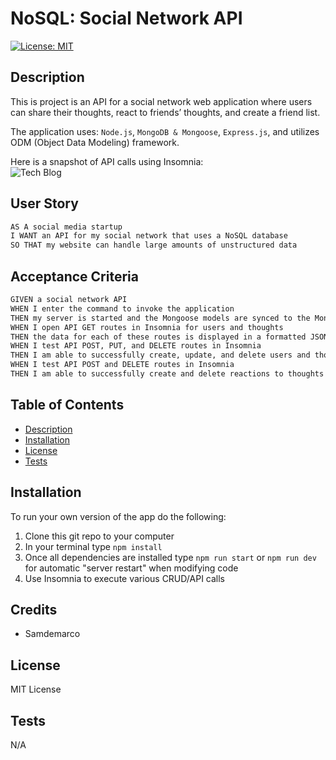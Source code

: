 # NoSQL: Social Network API

[![License: MIT](https://img.shields.io/badge/License-MIT-yellow.svg)](https://opensource.org/licenses/MIT)

## Description

This is project is an API for a social network web application where users can share their thoughts, react to friends’ thoughts, and create a friend list. 

The application uses: `Node.js`, `MongoDB & Mongoose`, `Express.js`, and utilizes ODM (Object Data Modeling) framework.

Here is a snapshot of API calls using Insomnia:
    <br />
![Tech Blog](TechBlogSnapshot.png)


## User Story

```md
AS A social media startup
I WANT an API for my social network that uses a NoSQL database
SO THAT my website can handle large amounts of unstructured data
```

## Acceptance Criteria

```md
GIVEN a social network API
WHEN I enter the command to invoke the application
THEN my server is started and the Mongoose models are synced to the MongoDB database
WHEN I open API GET routes in Insomnia for users and thoughts
THEN the data for each of these routes is displayed in a formatted JSON
WHEN I test API POST, PUT, and DELETE routes in Insomnia
THEN I am able to successfully create, update, and delete users and thoughts in my database
WHEN I test API POST and DELETE routes in Insomnia
THEN I am able to successfully create and delete reactions to thoughts and add and remove friends to a user’s friend list
```

## Table of Contents

- [Description](#description)
- [Installation](#installation)
- [License](#license)
- [Tests](#tests)

## Installation

To run your own version of the app do the following:
1. Clone this git repo to your computer
2. In your terminal type `npm install` 
3. Once all dependencies are installed type `npm run start` or `npm run dev` for automatic "server restart" when modifying code 
4. Use Insomnia to execute various CRUD/API calls


## Credits

* Samdemarco

## License

MIT License

## Tests

N/A
